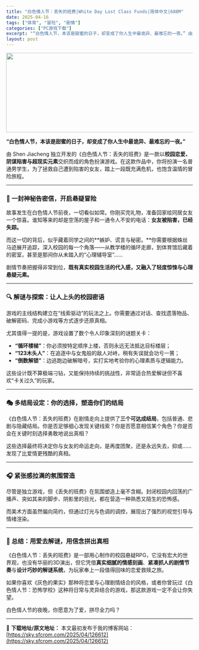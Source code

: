 ```yaml
---
title: "白色情人节：丢失的班费|White Day Lost Class Funds|简体中文|688M"
date: 2025-04-16
tags: ["体育", "冒险", "剧情"]
categories: ["PC游戏下载"]
excerpt: "“白色情人节，本该是甜蜜的日子，却变成了你人生中最诡异、最难忘的一夜。” 由 Shen Jiacheng 独立开发的《白色情人节：丢失的班费》是一款以校园恋爱、阴谋陷害与超现实元素交织而成的角色扮演游戏。在这款作品中，你将扮演一名普通男学生，为了拯救自己遭到陷害的女友，踏上一段既充满危机，也饱含温情&hellip;"
layout: post
---
```


<img class="aligncenter size-full wp-image-126613" src="https://sky.sfcrom.com/wp-content/uploads/2025/04/202504161007297.webp" alt="" width="660" height="215" />
<p class="" data-start="114" data-end="154"><strong data-start="114" data-end="154">“白色情人节，本该是甜蜜的日子，却变成了你人生中最诡异、最难忘的一夜。”</strong></p>
<p class="" data-start="156" data-end="279">由 Shen Jiacheng 独立开发的《白色情人节：丢失的班费》是一款以<strong data-start="194" data-end="213">校园恋爱、阴谋陷害与超现实元素</strong>交织而成的角色扮演游戏。在这款作品中，你将扮演一名普通男学生，为了拯救自己遭到陷害的女友，踏上一段既充满危机，也饱含温情的冒险旅程。</p>


<hr class="" data-start="281" data-end="284" />

<h3 class="" data-start="286" data-end="307">🧩 一封神秘告密信，开启悬疑冒险</h3>
<p class="" data-start="309" data-end="388">故事发生在白色情人节前夜，一切看似如常。你刚买完礼物，准备回家给同居女友一个惊喜。谁知等来的却是空荡的屋子和一通令人不安的电话：<strong data-start="373" data-end="388">女友被陷害，已经失踪。</strong></p>
<p class="" data-start="390" data-end="487">而这一切的背后，似乎藏着同学之间的**嫉妒、谎言与秘密。**你需要根据蛛丝马迹展开追踪，深入校园的每一个角落——从教学楼的循环走廊，到体育馆后藏着的密室，甚至是那间你从未踏入的“心理辅导室”……</p>
<p class="" data-start="489" data-end="534">剧情节奏把握得非常到位，<strong data-start="501" data-end="534">既有真实校园生活的代入感，又融入了轻度惊悚与心理悬疑元素。</strong></p>


<hr class="" data-start="536" data-end="539" />

<h3 class="" data-start="541" data-end="563">🔍 解谜与探索：让人上头的校园密语</h3>
<p class="" data-start="565" data-end="622">游戏的主线结构建立在“线索驱动”的玩法之上。你需要通过对话、查找遗落物品、破解密码、完成小游戏等方式逐步还原真相。</p>
<p class="" data-start="624" data-end="652">尤其值得一提的是，游戏设置了数个令人印象深刻的谜题关卡：</p>

<ul>
 	<li data-start="656" data-end="691"><strong data-start="656" data-end="666">“循环楼梯”</strong>：你必须按特定顺序上楼，否则永远无法抵达目标楼层；</li>
 	<li data-start="694" data-end="732"><strong data-start="694" data-end="706">“123木头人”</strong>：在追逐中与女鬼般的敌人对峙，稍有失误就会功亏一篑；</li>
 	<li data-start="735" data-end="773"><strong data-start="735" data-end="745">“倒数解锁”</strong>：边逃跑边破解暗号，实打实地考验你的心理素质与逻辑能力。</li>
</ul>
<p class="" data-start="775" data-end="820">这些设计既不算极端刁钻，又能保持持续的挑战性，非常适合热爱解谜但不喜欢“卡关过久”的玩家。</p>


<hr class="" data-start="822" data-end="825" />

<h3 class="" data-start="827" data-end="852">🎭 多结局设定：你的选择，塑造你们的结局</h3>
<p class="" data-start="854" data-end="946">《白色情人节：丢失的班费》在剧情走向上提供了<strong data-start="876" data-end="887">三个可达成结局</strong>，包括普通、悲剧与隐藏结局。你是否足够细心发现关键线索？你是否愿意相信某个角色？你是否会在关键时刻选择勇敢地说出真相？</p>
<p class="" data-start="948" data-end="997">这些选择最终将决定你与女友的命运走向，是再度团聚，还是永远失去，抑或……发现了比爱情更残酷的真相。</p>


<hr class="" data-start="999" data-end="1002" />

<h3 class="" data-start="1004" data-end="1021">🎧 紧张感拉满的氛围营造</h3>
<p class="" data-start="1023" data-end="1093">尽管是独立游戏，但《丢失的班费》在氛围塑造上毫不含糊。封闭校园内回荡的广播声、突如其来的脚步、阴影里的目光，都在营造一种熟悉又陌生的恐怖感。</p>
<p class="" data-start="1095" data-end="1136">而美术方面虽然偏向简约，但通过灯光与色调的调控，展现出了强烈的视觉引导与情绪渲染。</p>


<hr class="" data-start="1138" data-end="1141" />

<h3 class="" data-start="1143" data-end="1166">📝 总结：用爱去解谜，用信念拼出真相</h3>
<p class="" data-start="1168" data-end="1283">《白色情人节：丢失的班费》是一部用心制作的校园悬疑RPG，它没有宏大的世界观，也没有华丽的3D演出，但它凭借<strong data-start="1222" data-end="1235">真实细腻的情感刻画</strong>、<strong data-start="1236" data-end="1249">紧凑抓人的剧情节奏</strong>与<strong data-start="1250" data-end="1263">设计巧妙的解谜系统</strong>，为玩家奉上一段值得回味的恋爱救赎之旅。</p>
<p class="" data-start="1285" data-end="1359">如果你喜欢《灰色的果实》那种将恋爱与心理剧情结合的风格，或者你曾玩过《白色情人节：恐怖学校》这种将日常与灵异结合的游戏，那这款游戏一定不会让你失望。</p>
<p class="" data-start="1361" data-end="1383">白色情人节的夜晚，你愿意为了爱，拼尽全力吗？</p>

---
📖 **下载地址/原文地址：** 本文最初发布于我的博客网站：[https://sky.sfcrom.com/2025/04/126612](https://sky.sfcrom.com/2025/04/126612)
